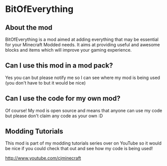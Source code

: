 # BitOfEverything
## About the mod
BitOfEverything is a mod aimed at adding everything that may be essential for your Minecraft Modded needs. It aims at providing useful and awesome blocks and items which will improve your gaming experience.

## Can I use this mod in a mod pack?
Yes you can but please notify me so I can see where my mod is being used (you don't have to but it would be nice)

## Can I use the code for my own mod?
Of course! My mod is open source and means that anyone can use my code but please don't claim any code as your own :D

## Modding Tutorials
This mod is part of my modding tutorials series over on YouTube so it would be nice if you could check that out and see how my code is being used!

http://www.youtube.com/cjminecraft

